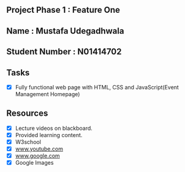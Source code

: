 
## Project Phase 1 : Feature One
## Name : Mustafa Udegadhwala
## Student Number : N01414702

## Tasks
- [x] Fully functional web page with HTML, CSS and JavaScript(Event Management Homepage)

## Resources
- [x] Lecture videos on blackboard.
- [x] Provided learning content.
- [x] W3school
- [x] www.youtube.com
- [x] www.google.com
- [x] Google Images
